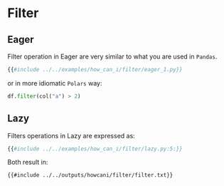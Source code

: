 # Filter

## Eager

Filter operation in Eager are very similar to what you are used in `Pandas`.

```python
{{#include ../../examples/how_can_i/filter/eager_1.py}}
```

or in more idiomatic `Polars` way:

```python
df.filter(col("a") > 2)
```

## Lazy

Filters operations in Lazy are expressed as:

```python
{{#include ../../examples/how_can_i/filter/lazy.py:5:}}
```

Both result in:

```text
{{#include ../../outputs/howcani/filter/filter.txt}}
```
